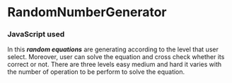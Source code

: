 # RandomNumberGenerator
### JavaScript used
In this ***random equations*** are generating according to the level that user select.
Moreover, user can solve the equation and cross check whether its correct or not.
There are three levels easy medium and hard it varies with the number of operation to be perform to solve the equation.
